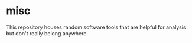 # misc
This repository houses random software tools that are helpful for analysis but don't really belong anywhere.
